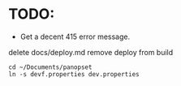 # TODO:



* Get a decent 415 error message.



delete docs/deploy.md
remove deploy from build


    cd ~/Documents/panopset
    ln -s devf.properties dev.properties
